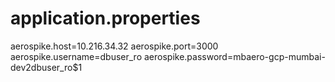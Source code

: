 # application.properties
aerospike.host=10.216.34.32
aerospike.port=3000
aerospike.username=dbuser_ro
aerospike.password=mbaero-gcp-mumbai-dev2dbuser_ro$1
